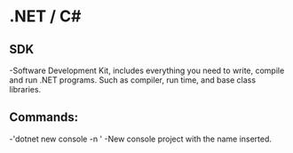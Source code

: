 # .NET / C#

## SDK
-Software Development Kit, includes everything you need to write, compile and run .NET programs.
Such as compiler, run time, and base class libraries.

## Commands:
-'dotnet new console -n <insert-name-here>'
    -New console project with the name inserted.
